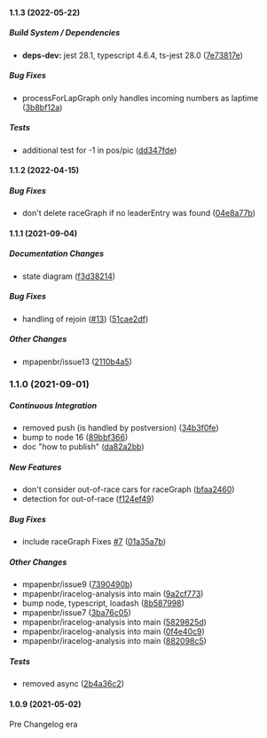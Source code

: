 #### 1.1.3 (2022-05-22)

##### Build System / Dependencies

* **deps-dev:**  jest 28.1, typescript 4.6.4, ts-jest 28.0 ([7e73817e](https://github.com/mpapenbr/iracelog-analysis/commit/7e73817ec49350fb9f950a84a5fea7247589bff0))

##### Bug Fixes

*  processForLapGraph only handles incoming numbers as laptime ([3b8bf12a](https://github.com/mpapenbr/iracelog-analysis/commit/3b8bf12adf0e6026be15198e783f7a78bcee0215))

##### Tests

*  additional test for -1 in pos/pic ([dd347fde](https://github.com/mpapenbr/iracelog-analysis/commit/dd347fdeac78efe6648a0522266e0d5c83ca867e))

#### 1.1.2 (2022-04-15)

##### Bug Fixes

*  don't delete raceGraph if no leaderEntry was found ([04e8a77b](https://github.com/mpapenbr/iracelog-analysis/commit/04e8a77b9c7d59fb4bd78db91971f3d6272e1a04))

#### 1.1.1 (2021-09-04)

##### Documentation Changes

*  state diagram ([f3d38214](https://github.com/mpapenbr/iracelog-analysis/commit/f3d38214e1800fbb446dc4e164652bcf755866e6))

##### Bug Fixes

*  handling of rejoin ([#13](https://github.com/mpapenbr/iracelog-analysis/pull/13)) ([51cae2df](https://github.com/mpapenbr/iracelog-analysis/commit/51cae2df309d3f2951f3b6b892d62253b5ca8fc5))

##### Other Changes

* mpapenbr/issue13 ([2110b4a5](https://github.com/mpapenbr/iracelog-analysis/commit/2110b4a58f99ce5ff0f6d804cc24b6cfd914570b))

### 1.1.0 (2021-09-01)

##### Continuous Integration

*  removed push (is handled by postversion) ([34b3f0fe](https://github.com/mpapenbr/iracelog-analysis/commit/34b3f0fe000e5f71b00571407b72a8a656ab68e9))
*  bump to node 16 ([89bbf366](https://github.com/mpapenbr/iracelog-analysis/commit/89bbf366a14b4fe90717dc0b25f0e15d3e49e8a7))
*  doc "how to publish" ([da82a2bb](https://github.com/mpapenbr/iracelog-analysis/commit/da82a2bba0b8e8d540e25177316b49d3da3f41be))

##### New Features

*  don't consider out-of-race cars for raceGraph ([bfaa2460](https://github.com/mpapenbr/iracelog-analysis/commit/bfaa24601c9684fdd52fcfeea48f7ac01cf4117e))
*  detection for out-of-race ([f124ef49](https://github.com/mpapenbr/iracelog-analysis/commit/f124ef498a913059d2578d1d38aa6bb2171d86cb))

##### Bug Fixes

*  include raceGraph Fixes [#7](https://github.com/mpapenbr/iracelog-analysis/pull/7) ([01a35a7b](https://github.com/mpapenbr/iracelog-analysis/commit/01a35a7ba150cb5a21b885952921160810ea9054))

##### Other Changes

* mpapenbr/issue9 ([7390490b](https://github.com/mpapenbr/iracelog-analysis/commit/7390490b665137b37d0123bdd5c1e0d7237c97b9))
* mpapenbr/iracelog-analysis into main ([9a2cf773](https://github.com/mpapenbr/iracelog-analysis/commit/9a2cf7732c49ed72b39eb3ecc0317c1cdadbe6f8))
*  bump node, typescript, loadash ([8b587998](https://github.com/mpapenbr/iracelog-analysis/commit/8b58799893b14f7bf79c7860419f9e061a47bd8a))
* mpapenbr/issue7 ([3ba76c05](https://github.com/mpapenbr/iracelog-analysis/commit/3ba76c053c9e6292b41d65c8bd3d3075e43a0e82))
* mpapenbr/iracelog-analysis into main ([5829825d](https://github.com/mpapenbr/iracelog-analysis/commit/5829825d26fe94e853935c18b3bc74a08ab3b37e))
* mpapenbr/iracelog-analysis into main ([0f4e40c9](https://github.com/mpapenbr/iracelog-analysis/commit/0f4e40c966669c884fd5e62a8fab971696d04770))
* mpapenbr/iracelog-analysis into main ([882098c5](https://github.com/mpapenbr/iracelog-analysis/commit/882098c50726783f7cfe54794f568bb0008d4e1f))

##### Tests

*  removed async ([2b4a36c2](https://github.com/mpapenbr/iracelog-analysis/commit/2b4a36c22902acc3c3cbea97f16987e007410c9a))

#### 1.0.9 (2021-05-02)

Pre Changelog era
